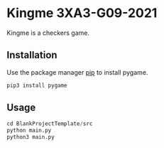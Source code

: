 # Kingme 3XA3-G09-2021

Kingme is a checkers game.

## Installation

Use the package manager [pip](https://pip.pypa.io/en/stable/) to install pygame.

```bash
pip3 install pygame
```

## Usage

```python
cd BlankProjectTemplate/src
python main.py 
python3 main.py
```

